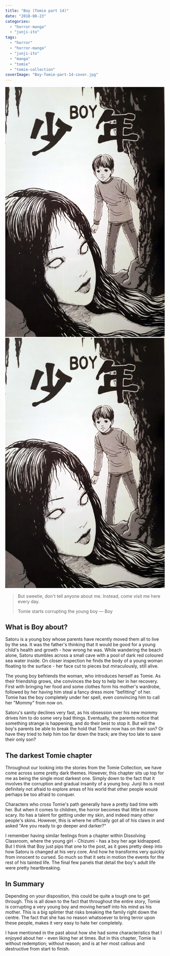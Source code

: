 ```yaml
---
title: "Boy (Tomie part 14)"
date: "2018-08-23"
categories: 
  - "horror-manga"
  - "junji-ito"
tags: 
  - "horror"
  - "horror-manga"
  - "junji-ito"
  - "manga"
  - "tomie"
  - "tomie-collection"
coverImage: "Boy-Tomie-part-14-cover.jpg"
---
```


[![](images/Boy-Tomie-part-14-cover.jpg)](images/Boy-Tomie-part-14-cover.jpg)
[![](images/Boy-Tomie-part-14-cover.jpg)](images/Boy-Tomie-part-14-cover.jpg)

> But sweetie, don't tell anyone about me. Instead, come visit me here every day.
> 
> Tomie starts corrupting the young boy — Boy

## What is Boy about?

Satoru is a young boy whose parents have recently moved them all to live by the sea. It was the father's thinking that it would be good for a young child's health and growth - how wrong he was. While wandering the beach alone, Satoru stumbles across a small cave with a pool of dark red coloured sea water inside. On closer inspection he finds the body of a young woman floating to the surface - her face cut to pieces but miraculously, still alive.

The young boy befriends the woman, who introduces herself as Tomie. As their friendship grows, she convinces the boy to help her in her recovery. First with bringing her food and some clothes form his mother's wardrobe, followed by her having him steal a fancy dress more "befitting" of her. Tomie has the boy completely under her spell, even convincing him to call her "Mommy" from now on.

Satoru's sanity declines very fast, as his obsession over his new mommy drives him to do some very bad things. Eventually, the parents notice that something strange is happening, and do their best to stop it. But will the boy's parents be able to break the hold that Tomie now has on their son? Or have they tried to help him too far down the track; are they too late to save their only son?

## The darkest Tomie chapter

Throughout our looking into the stories from the Tomie Collection, we have come across some pretty dark themes. However, this chapter sits up top for me as being the single most darkest one. Simply down to the fact that it involves the corruption and gradual insanity of a young boy. Junji Ito is most definitely not afraid to explore areas of his world that other people would perhaps be too afraid to conquer.

Characters who cross Tomie's path generally have a pretty bad time with her. But when it comes to children, the horror becomes that little bit more scary. Ito has a talent for getting under my skin, and indeed many other people's skins. However, this is where he officially got all of his claws in and asked "Are you ready to go deeper and darker?"

I remember having similar feelings from a chapter within Dissolving Classroom, where the young girl - Chizumi - has a boy her age kidnapped. But I think that Boy just pips that one to the post, as it goes pretty deep into how Satoru is changed at his very core. And how he transforms very quickly from innocent to cursed. So much so that it sets in motion the events for the rest of his tainted life. The final few panels that detail the boy's adult life were pretty heartbreaking.

## In Summary

Depending on your disposition, this could be quite a tough one to get through. This is all down to the fact that throughout the entire story, Tomie is corrupting a very young boy and moving herself into his mind as his mother. This is a big splinter that risks breaking the family right down the centre. The fact that she has no reason whatsoever to bring terror upon these people, makes it very easy to hate her completely.

I have mentioned in the past about how she had some characteristics that I enjoyed about her - even liking her at times. But in this chapter, Tomie is without redemption; without reason; and is at her most callous and destructive from start to finish.
